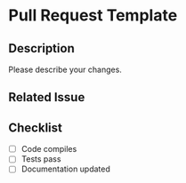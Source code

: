 # Pull Request Template

## Description

Please describe your changes.

## Related Issue

## Checklist
- [ ] Code compiles
- [ ] Tests pass
- [ ] Documentation updated

